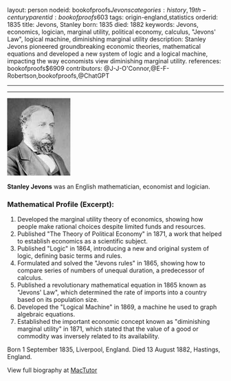 layout: person
nodeid: bookofproofs$Jevons
categories: history,19th-century
parentid: bookofproofs$603
tags: origin-england,statistics
orderid: 1835
title: Jevons, Stanley
born: 1835
died: 1882
keywords: Jevons, economics, logician, marginal utility, political economy, calculus, "Jevons' Law", logical machine, diminishing marginal utility
description: Stanley Jevons pioneered groundbreaking economic theories, mathematical equations and developed a new system of logic and a logical machine, impacting the way economists view diminishing marginal utility.
references: bookofproofs$6909
contributors: @J-J-O'Connor,@E-F-Robertson,bookofproofs,@ChatGPT

---



---

![Jevons.jpg](https://github.com/bookofproofs/bookofproofs.github.io/blob/main/_sources/_assets/images/portraits/Jevons.jpg?raw=true)

**Stanley Jevons** was an English mathematician, economist and logician.

### Mathematical Profile (Excerpt):
1. Developed the marginal utility theory of economics, showing how people make rational choices despite limited funds and resources.
2. Published "The Theory of Political Economy" in 1871, a work that helped to establish economics as a scientific subject.
3. Published "Logic" in 1864, introducing a new and original system of logic, defining basic terms and rules.
4. Formulated and solved the "Jevons rules" in 1865, showing how to compare series of numbers of unequal duration, a predecessor of calculus.
5. Published a revolutionary mathematical equation in 1865 known as "Jevons' Law", which determined the rate of imports into a country based on its population size.
6. Developed the "Logical Machine" in 1869, a machine he used to graph algebraic equations.
7. Established the important economic concept known as "diminishing marginal utility" in 1871, which stated that the value of a good or commodity was inversely related to its availability.

Born 1 September 1835, Liverpool, England. Died 13 August 1882, Hastings, England.

View full biography at [MacTutor](https://mathshistory.st-andrews.ac.uk/Biographies/Jevons/)
